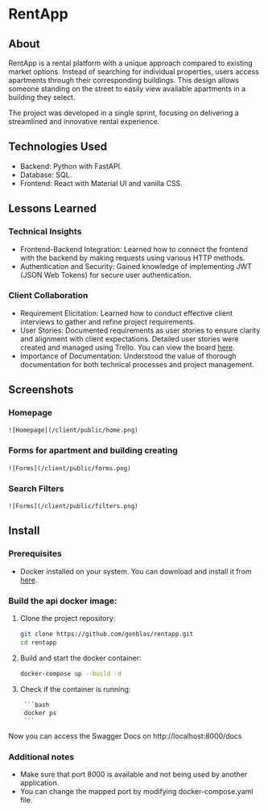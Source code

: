 # RentApp

## About

RentApp is a rental platform with a unique approach compared to existing market options. Instead of searching for individual properties, users access apartments through their corresponding buildings. This design allows someone standing on the street to easily view available apartments in a building they select.

The project was developed in a single sprint, focusing on delivering a streamlined and innovative rental experience.

## Technologies Used

- Backend: Python with FastAPI.
- Database: SQL.
- Frontend: React with Material UI and vanilla CSS.


## Lessons Learned

### Technical Insights

- Frontend-Backend Integration: Learned how to connect the frontend with the backend by making requests using various HTTP methods.
- Authentication and Security: Gained knowledge of implementing JWT (JSON Web Tokens) for secure user authentication.

### Client Collaboration

- Requirement Elicitation: Learned how to conduct effective client interviews to gather and refine project requirements.
- User Stories: Documented requirements as user stories to ensure clarity and alignment with client expectations. Detailed user stories were created and managed using Trello. You can view the board [here](https://trello.com/invite/b/670d68430f70443c61c511a6/ATTI4e7626c6fe1ba754a472238ce6727e210D5084CF/rentapp).
- Importance of Documentation: Understood the value of thorough documentation for both technical processes and project management.

## Screenshots

### Homepage
    ![Homepage](/client/public/home.png)

### Forms for apartment and building creating
    ![Forms](/client/public/forms.png)

### Search Filters
    ![Forms](/client/public/filters.png)

## Install

### Prerequisites

- Docker installed on your system. You can download and install it from [here](https://www.docker.com/get-started).

### Build the api docker image:

1. Clone the project repository:

    ```bash
    git clone https://github.com/gonblas/rentapp.git
    cd rentapp
    ```

2. Build and start the docker container:

    ```bash
    docker-compose up --build -d
    ```

3. Check if the container is running:
    
        ```bash
        docker ps
        ```
    
Now you can access the Swagger Docs on http://localhost:8000/docs

### Additional notes

- Make sure that port 8000 is available and not being used by another application.
- You can change the mapped port by modifying docker-compose.yaml file.
